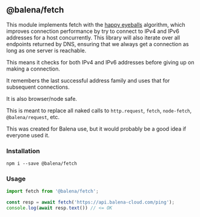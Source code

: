 ## @balena/fetch

This module implements fetch with the [happy eyeballs](https://en.wikipedia.org/wiki/Happy_Eyeballs) algorithm, which improves connection performance by try to connect to IPv4 and IPv6 addresses for a host concurrently. This library will also iterate over all endpoints returned by DNS, ensuring that we always get a connection as long as one server is reachable.

This means it checks for both IPv4 and IPv6 addresses before giving up on making a connection.

It remembers the last successful address family and uses that for subsequent connections.

It is also browser/node safe.

This is meant to replace all naked calls to `http.request`, `fetch`, `node-fetch`, `@balena/request`, etc.


This was created for Balena use, but it would probably be a good idea if everyone used it.

### Installation

```
npm i --save @balena/fetch
```

### Usage

```js
import fetch from '@balena/fetch';

const resp = await fetch('https://api.balena-cloud.com/ping');
console.log(await resp.text()) // <= OK
```
